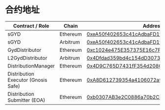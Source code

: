 # 合约地址

<table><thead><tr><th width="205">Contract / Role</th><th width="118">Chain</th><th>Address</th></tr></thead><tbody><tr><td>sGYD</td><td>Ethereum</td><td><a href="https://etherscan.io/address/0xeA50f402653c41cAdbaFD1f788341dB7B7F37816">0xeA50f402653c41cAdbaFD1f788341dB7B7F37816</a></td></tr><tr><td>sGYD</td><td>Arbitrum</td><td><a href="https://arbiscan.io/address/0xeA50f402653c41cAdbaFD1f788341dB7B7F37816">0xeA50f402653c41cAdbaFD1f788341dB7B7F37816</a></td></tr><tr><td>GydDistributor</td><td>Ethereum</td><td><a href="https://etherscan.io/address/0xc1024e475E357375E16c7F86fE46cbc6fFB0561D">0xc1024e475E357375E16c7F86fE46cbc6fFB0561D</a></td></tr><tr><td>L2GydDistributor</td><td>Arbitrum</td><td><a href="https://arbiscan.io/address/0x4Dfdad359bd4c154dD307350582C4bff636Ba299">0x4Dfdad359bd4c154dD307350582C4bff636Ba299</a></td></tr><tr><td>DistributionManager</td><td>Ethereum</td><td><a href="https://etherscan.io/address/0x4D9C765D7431fF354d208CF9A37e7186180e6586">0x4D9C765D7431fF354d208CF9A37e7186180e6586</a></td></tr><tr><td>Distribution Executor (Gnosis Safe)</td><td>Ethereum</td><td><a href="https://etherscan.io/address/0xA8D612739354a4106072a91aA4Ca1458E1b5f9e9">0xA8D612739354a4106072a91aA4Ca1458E1b5f9e9</a></td></tr><tr><td>Distribution Submitter (EOA)</td><td>Ethereum</td><td><a href="https://etherscan.io/address/0xb0307AB3e2C0886a70b2C84897Bca7Ee9b237a50">0xb0307AB3e2C0886a70b2C84897Bca7Ee9b237a50</a></td></tr></tbody></table>

